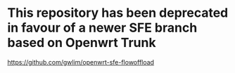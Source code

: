 # This repository has been deprecated in favour of a newer SFE branch based on Openwrt Trunk

https://github.com/gwlim/openwrt-sfe-flowoffload


